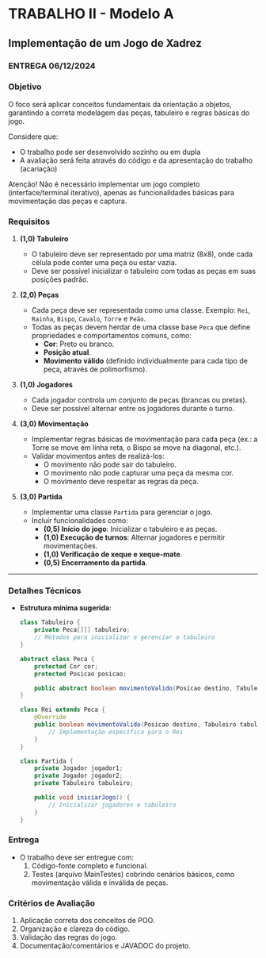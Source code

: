 # TRABALHO II - Modelo A

## **Implementação de um Jogo de Xadrez**

### ENTREGA 06/12/2024

### **Objetivo**
O foco será aplicar conceitos fundamentais da orientação a objetos, garantindo a correta modelagem das peças, tabuleiro e regras básicas do jogo.

Considere que:
- O trabalho pode ser desenvolvido sozinho ou em dupla
- A avaliação será feita através do código e da apresentação do trabalho (acariação)

Atenção! Não é necessário implementar um jogo completo (interface/terminal iterativo), apenas as funcionalidades básicas para movimentação das peças e captura.


### **Requisitos**
1. **(1,0) Tabuleiro**  
   - O tabuleiro deve ser representado por uma matriz (8x8), onde cada célula pode conter uma peça ou estar vazia.
   - Deve ser possível inicializar o tabuleiro com todas as peças em suas posições padrão.

2. **(2,0) Peças**  
   - Cada peça deve ser representada como uma classe. Exemplo: `Rei`, `Rainha`, `Bispo`, `Cavalo`, `Torre` e `Peão`.
   - Todas as peças devem herdar de uma classe base `Peca` que define propriedades e comportamentos comuns, como:
     - **Cor**: Preto ou branco.
     - **Posição atual**.
     - **Movimento válido** (definido individualmente para cada tipo de peça, através de polimorfismo).

3. **(1,0) Jogadores**  
   - Cada jogador controla um conjunto de peças (brancas ou pretas).
   - Deve ser possível alternar entre os jogadores durante o turno.

4. **(3,0) Movimentação**  
   - Implementar regras básicas de movimentação para cada peça (ex.: a Torre se move em linha reta, o Bispo se move na diagonal, etc.).
   - Validar movimentos antes de realizá-los:
     - O movimento não pode sair do tabuleiro.
     - O movimento não pode capturar uma peça da mesma cor.
     - O movimento deve respeitar as regras da peça.

5. **(3,0) Partida**  
   - Implementar uma classe `Partida` para gerenciar o jogo.
   - Incluir funcionalidades como:
     - **(0,5) Início do jogo**: Inicializar o tabuleiro e as peças.
     - **(1,0) Execução de turnos**: Alternar jogadores e permitir movimentações.
     - **(1,0) Verificação de xeque e xeque-mate**. 
     - **(0,5) Encerramento da partida**.

---

### **Detalhes Técnicos**
- **Estrutura mínima sugerida**:
  ```java
  class Tabuleiro {
      private Peca[][] tabuleiro;
      // Métodos para inicializar e gerenciar o tabuleiro
  }

  abstract class Peca {
      protected Cor cor;
      protected Posicao posicao;

      public abstract boolean movimentoValido(Posicao destino, Tabuleiro tabuleiro);
  }

  class Rei extends Peca {
      @Override
      public boolean movimentoValido(Posicao destino, Tabuleiro tabuleiro) {
          // Implementação específica para o Rei
      }
  }

  class Partida {
      private Jogador jogador1;
      private Jogador jogador2;
      private Tabuleiro tabuleiro;

      public void iniciarJogo() {
          // Inicializar jogadores e tabuleiro
      }
  }
  ```

### **Entrega**
- O trabalho deve ser entregue com:
  1. Código-fonte completo e funcional.
  2. Testes (arquivo MainTestes) cobrindo cenários básicos, como movimentação válida e inválida de peças. 


### **Critérios de Avaliação**
1. Aplicação correta dos conceitos de POO.
2. Organização e clareza do código.
3. Validação das regras do jogo.
5. Documentação/comentários e JAVADOC do projeto.

